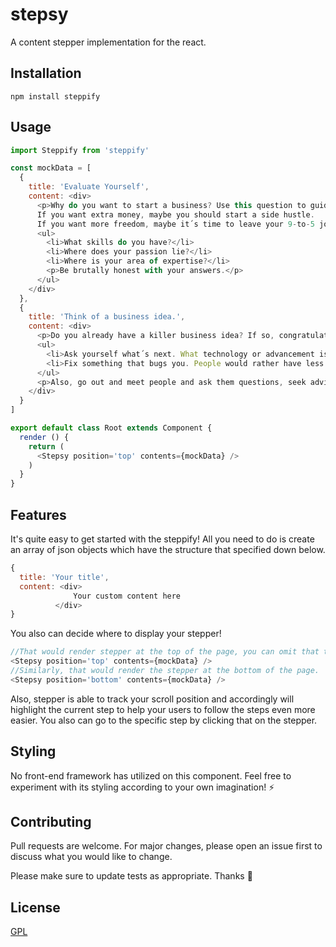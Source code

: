 # stepsy

A content stepper implementation for the react.

## Installation



```
npm install steppify
```

## Usage

```javascript
import Steppify from 'steppify'

const mockData = [
  {
    title: 'Evaluate Yourself',
    content: <div>
      <p>Why do you want to start a business? Use this question to guide what kind of business you want to start. 
      If you want extra money, maybe you should start a side hustle. 
      If you want more freedom, maybe it´s time to leave your 9-to-5 job and start something new.</p>
      <ul>
        <li>What skills do you have?</li>
        <li>Where does your passion lie?</li>
        <li>Where is your area of expertise?</li>
        <p>Be brutally honest with your answers.</p>
      </ul>
    </div>
  },
  {
    title: 'Think of a business idea.',
    content: <div>
      <p>Do you already have a killer business idea? If so, congratulations, you can proceed to the next section. If not, there are a ton of ways to start brainstorming for a good idea. An article on Entrepreneur, “8 Ways to Come Up With a Business Idea,” helps people break down potential business ideas. Here are a few pointers from the article:</p>
      <ul>
        <li>Ask yourself what´s next. What technology or advancement is coming soon, and how will that change the business landscape as we know it? Can you get ahead of the curve?</li>
        <li>Fix something that bugs you. People would rather have less of a bad thing than more of a good thing. If your business can fix a problem for your customers, they´ll thank you for it.</li>
      </ul>
      <p>Also, go out and meet people and ask them questions, seek advice from other entrepreneurs, research ideas online or use whatever method makes the most sense to you.</p>
    </div>
  }
]

export default class Root extends Component {
  render () {
    return (
      <Stepsy position='top' contents={mockData} />
    )
  }
}

```



## Features
It's quite easy to get started with the steppify! All you need to do is create an array of json objects which have the structure that specified down below.

```javascript
{
  title: 'Your title',
  content: <div>
              Your custom content here
          </div>
}
```

You also can decide where to display your stepper!

```javascript
//That would render stepper at the top of the page, you can omit that though. It's default configuration.
<Stepsy position='top' contents={mockData} />
//Similarly, that would render the stepper at the bottom of the page.
<Stepsy position='bottom' contents={mockData} />
```

Also, stepper is able to track your scroll position and accordingly will highlight the current step to help your users to follow the steps even more easier. You also can go to the specific step by clicking that on the stepper.






## Styling
No front-end framework has utilized on this component. Feel free to experiment with its styling according to your own imagination! :zap:


## Contributing
Pull requests are welcome. For major changes, please open an issue first to discuss what you would like to change.

Please make sure to update tests as appropriate.
Thanks :raised_hands:


## License
[GPL](https://choosealicense.com/licenses/gpl-3.0/)
